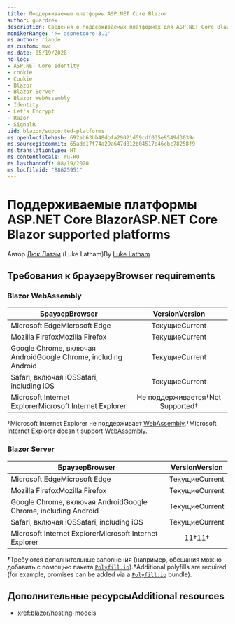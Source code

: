```yaml
---
title: Поддерживаемые платформы ASP.NET Core Blazor
author: guardrex
description: Сведения о поддерживаемых платформах для ASP.NET Core Blazor.
monikerRange: '>= aspnetcore-3.1'
ms.author: riande
ms.custom: mvc
ms.date: 05/19/2020
no-loc:
- ASP.NET Core Identity
- cookie
- Cookie
- Blazor
- Blazor Server
- Blazor WebAssembly
- Identity
- Let's Encrypt
- Razor
- SignalR
uid: blazor/supported-platforms
ms.openlocfilehash: 692ab63bb48dbfa29021d59cdf035e9549d3039c
ms.sourcegitcommit: 65add17f74a29a647d812b04517e46cbc78258f9
ms.translationtype: HT
ms.contentlocale: ru-RU
ms.lasthandoff: 08/19/2020
ms.locfileid: "88625951"
---
```

# <a name="aspnet-core-no-locblazor-supported-platforms"></a><span data-ttu-id="ac64b-103">Поддерживаемые платформы ASP.NET Core Blazor</span><span class="sxs-lookup"><span data-stu-id="ac64b-103">ASP.NET Core Blazor supported platforms</span></span>

<span data-ttu-id="ac64b-104">Автор [Люк Латэм](https://github.com/guardrex) (Luke Latham)</span><span class="sxs-lookup"><span data-stu-id="ac64b-104">By [Luke Latham](https://github.com/guardrex)</span></span>

## <a name="browser-requirements"></a><span data-ttu-id="ac64b-105">Требования к браузеру</span><span class="sxs-lookup"><span data-stu-id="ac64b-105">Browser requirements</span></span>

### Blazor WebAssembly

| <span data-ttu-id="ac64b-106">Браузер</span><span class="sxs-lookup"><span data-stu-id="ac64b-106">Browser</span></span>                          | <span data-ttu-id="ac64b-107">Version</span><span class="sxs-lookup"><span data-stu-id="ac64b-107">Version</span></span>               |
| -------------------------------- | :-------------------: |
| <span data-ttu-id="ac64b-108">Microsoft Edge</span><span class="sxs-lookup"><span data-stu-id="ac64b-108">Microsoft Edge</span></span>                   | <span data-ttu-id="ac64b-109">Текущие</span><span class="sxs-lookup"><span data-stu-id="ac64b-109">Current</span></span>               |
| <span data-ttu-id="ac64b-110">Mozilla Firefox</span><span class="sxs-lookup"><span data-stu-id="ac64b-110">Mozilla Firefox</span></span>                  | <span data-ttu-id="ac64b-111">Текущие</span><span class="sxs-lookup"><span data-stu-id="ac64b-111">Current</span></span>               |
| <span data-ttu-id="ac64b-112">Google Chrome, включая Android</span><span class="sxs-lookup"><span data-stu-id="ac64b-112">Google Chrome, including Android</span></span> | <span data-ttu-id="ac64b-113">Текущие</span><span class="sxs-lookup"><span data-stu-id="ac64b-113">Current</span></span>               |
| <span data-ttu-id="ac64b-114">Safari, включая iOS</span><span class="sxs-lookup"><span data-stu-id="ac64b-114">Safari, including iOS</span></span>            | <span data-ttu-id="ac64b-115">Текущие</span><span class="sxs-lookup"><span data-stu-id="ac64b-115">Current</span></span>               |
| <span data-ttu-id="ac64b-116">Microsoft Internet Explorer</span><span class="sxs-lookup"><span data-stu-id="ac64b-116">Microsoft Internet Explorer</span></span>      | <span data-ttu-id="ac64b-117">Не поддерживается&dagger;</span><span class="sxs-lookup"><span data-stu-id="ac64b-117">Not Supported&dagger;</span></span> |

<span data-ttu-id="ac64b-118">&dagger;Microsoft Internet Explorer не поддерживает [WebAssembly](https://webassembly.org).</span><span class="sxs-lookup"><span data-stu-id="ac64b-118">&dagger;Microsoft Internet Explorer doesn't support [WebAssembly](https://webassembly.org).</span></span>

### Blazor Server

| <span data-ttu-id="ac64b-119">Браузер</span><span class="sxs-lookup"><span data-stu-id="ac64b-119">Browser</span></span>                          | <span data-ttu-id="ac64b-120">Version</span><span class="sxs-lookup"><span data-stu-id="ac64b-120">Version</span></span>    |
| -------------------------------- | :--------: |
| <span data-ttu-id="ac64b-121">Microsoft Edge</span><span class="sxs-lookup"><span data-stu-id="ac64b-121">Microsoft Edge</span></span>                   | <span data-ttu-id="ac64b-122">Текущие</span><span class="sxs-lookup"><span data-stu-id="ac64b-122">Current</span></span>    |
| <span data-ttu-id="ac64b-123">Mozilla Firefox</span><span class="sxs-lookup"><span data-stu-id="ac64b-123">Mozilla Firefox</span></span>                  | <span data-ttu-id="ac64b-124">Текущие</span><span class="sxs-lookup"><span data-stu-id="ac64b-124">Current</span></span>    |
| <span data-ttu-id="ac64b-125">Google Chrome, включая Android</span><span class="sxs-lookup"><span data-stu-id="ac64b-125">Google Chrome, including Android</span></span> | <span data-ttu-id="ac64b-126">Текущие</span><span class="sxs-lookup"><span data-stu-id="ac64b-126">Current</span></span>    |
| <span data-ttu-id="ac64b-127">Safari, включая iOS</span><span class="sxs-lookup"><span data-stu-id="ac64b-127">Safari, including iOS</span></span>            | <span data-ttu-id="ac64b-128">Текущие</span><span class="sxs-lookup"><span data-stu-id="ac64b-128">Current</span></span>    |
| <span data-ttu-id="ac64b-129">Microsoft Internet Explorer</span><span class="sxs-lookup"><span data-stu-id="ac64b-129">Microsoft Internet Explorer</span></span>      | <span data-ttu-id="ac64b-130">11&dagger;</span><span class="sxs-lookup"><span data-stu-id="ac64b-130">11&dagger;</span></span> |

<span data-ttu-id="ac64b-131">&dagger;Требуются дополнительные заполнения (например, обещания можно добавить с помощью пакета [`Polyfill.io`](https://polyfill.io/v3/)).</span><span class="sxs-lookup"><span data-stu-id="ac64b-131">&dagger;Additional polyfills are required (for example, promises can be added via a [`Polyfill.io`](https://polyfill.io/v3/) bundle).</span></span>

## <a name="additional-resources"></a><span data-ttu-id="ac64b-132">Дополнительные ресурсы</span><span class="sxs-lookup"><span data-stu-id="ac64b-132">Additional resources</span></span>

* <xref:blazor/hosting-models>
